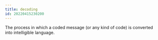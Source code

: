 ```yaml
---
title: decoding
id: 20220415230200
---
```


The process in which a coded message (or any kind of code) is converted into intelligible language.
